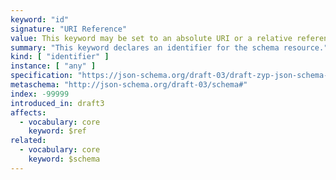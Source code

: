 ```yaml
---
keyword: "id"
signature: "URI Reference"
value: This keyword may be set to an absolute URI or a relative reference
summary: "This keyword declares an identifier for the schema resource."
kind: [ "identifier" ]
instance: [ "any" ]
specification: "https://json-schema.org/draft-03/draft-zyp-json-schema-03.pdf#5.27"
metaschema: "http://json-schema.org/draft-03/schema#"
index: -99999
introduced_in: draft3
affects:
  - vocabulary: core
    keyword: $ref
related:
  - vocabulary: core
    keyword: $schema
---
```

